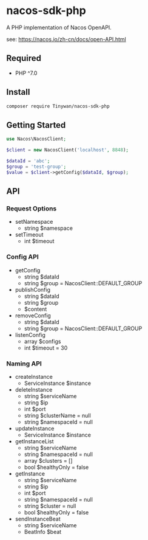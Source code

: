 # nacos-sdk-php

A PHP implementation of Nacos OpenAPI.

see: https://nacos.io/zh-cn/docs/open-API.html

## Required

- PHP ^7.0

## Install

```bash
composer require Tinywan/nacos-sdk-php
```

## Getting Started

```php
use Nacos\NacosClient;

$client = new NacosClient('localhost', 8848);

$dataId = 'abc';
$group = 'test-group';
$value = $client->getConfig($dataId, $group);
```

## API

### Request Options

- setNamespace
  - string $namespace
- setTimeout
  - int $timeout

### Config API

- getConfig
  - string $dataId
  - string $group = NacosClient::DEFAULT_GROUP
- publishConfig
  - string $dataId
  - string $group
  - $content
- removeConfig
  - string $dataId
  - string $group = NacosClient::DEFAULT_GROUP
- listenConfig
  - array $configs
  - int $timeout = 30

### Naming API

- createInstance
  - ServiceInstance $instance
- deleteInstance
  - string $serviceName
  - string $ip
  - int $port
  - string $clusterName = null
  - string $namespaceId = null
- updateInstance
  - ServiceInstance $instance
- getInstanceList
  - string $serviceName
  - string $namespaceId = null
  - array $clusters = []
  - bool $healthyOnly = false
- getInstance
  - string $serviceName
  - string $ip
  - int $port
  - string $namespaceId = null
  - string $cluster = null
  - bool $healthyOnly = false
- sendInstanceBeat
  - string $serviceName
  - BeatInfo $beat
